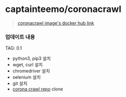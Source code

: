 # captainteemo/coronacrawl
> [coronacrawl image's docker hub link](https://hub.docker.com/repository/docker/captainteemo/coronacrawl)

### 업데이트 내용

TAG: 0.1

- python3, pip3 설치
- wget, curl 설치
- chromedriver 설치
- selenium 설치
- git 설치
- [corona crawl repo](https://github.com/YounHS/learn-kafka/tree/main/code/python/Corona) clone

